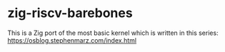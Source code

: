 # zig-riscv-barebones
This is a Zig port of the most basic kernel which is written in this series: https://osblog.stephenmarz.com/index.html
